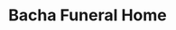 ---
title: "Bacha Funeral Home"
url: /pleasant-unity/bacha-funeral-home/
shop: funeral directors
---